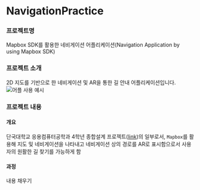 # NavigationPractice
### 프로젝트명
Mapbox SDK를 활용한 네비게이션 어플리케이션(Navigation Application by using Mapbox SDK)<br>

### 프로젝트 소개
2D 지도를 기반으로 한 네비게이션 및 AR을 통한 길 안내 어플리케이션입니다.<br>
![어플 사용 예시](https://user-images.githubusercontent.com/41367134/99141899-14721180-2693-11eb-8f87-4106ab6fb723.jpg)

### 프로젝트 내용
#### 개요
단국대학교 응용컴퓨터공학과 4학년 종합설계 프로젝트([link](https://github.com/TwinkleRing/Capstone-Project))의 일부로서, `Mapbox`를 활용해 지도 및 네비게이션을 나타내고
네비게이션 상의 경로를 AR로 표시함으로서 사용자의 원활한 길 찾기를 가능하게 함<br>

#### 과정
내용 채우기